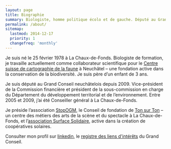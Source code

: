 ```yaml
---
layout: page
title: Biographie
summary: Biologiste, homme politique écolo et de gauche. Député au Grand Conseil neuchâtelois. Candidat des Verts au Conseil national et au Conseil des Etats. Président de StopOGM.
permalink: /about/
sitemap:
  lastmod: 2014-12-17
  priority: 1
  changefreq: 'monthly'
---
```


Je suis né le 25 février 1978 à La Chaux-de-Fonds. Biologiste de formation, je travaille actuellement comme collaborateur scientifique 
pour le [Centre suisse de cartographie de la faune](http://www.cscf.ch "site du CSCF") à Neuchâtel – une fondation active dans la conservation 
de la biodiversité. Je suis père d’un enfant de 3 ans.

Je suis député au Grand Conseil neuchâtelois depuis 2009. Vice-président de la Commission financière et président de la sous-commission en charge du Département du développement territorial et de l’environnement. Entre 2005 et 2009, j’ai été Conseiller général à La Chaux-de-Fonds.

Je préside l’association [StopOGM](http://www.stopogm.ch), le Conseil de fondation de [Ton sur Ton](http://www.ton-sur-ton.ch) – un centre des métiers des arts de la scène et du spectacle à La Chaux-de-Fonds, et l’[association Surface Solidaire](http://surfacesolidaire.ch), active dans la création de coopératives solaires.

Consulter mon profil sur [linkedin](https://lnkd.in/d9499AE), le [registre des liens d'intérêts](http://www.ne.ch/autorites/GC/composition/Pages/Liste-liens-interets.aspx) du Grand Conseil. 